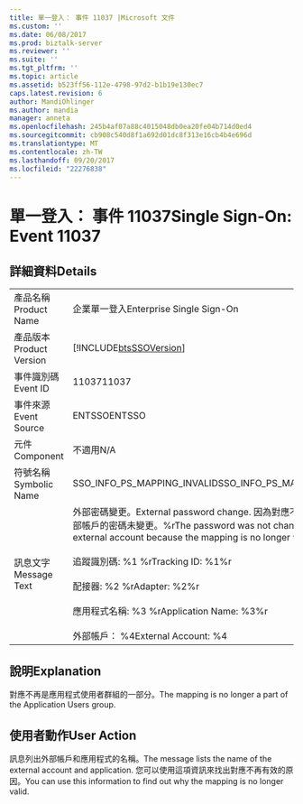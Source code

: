 ```yaml
---
title: 單一登入： 事件 11037 |Microsoft 文件
ms.custom: ''
ms.date: 06/08/2017
ms.prod: biztalk-server
ms.reviewer: ''
ms.suite: ''
ms.tgt_pltfrm: ''
ms.topic: article
ms.assetid: b523ff56-112e-4798-97d2-b1b19e130ec7
caps.latest.revision: 6
author: MandiOhlinger
ms.author: mandia
manager: anneta
ms.openlocfilehash: 245b4af07a88c4015048db0ea20fe04b714d0ed4
ms.sourcegitcommit: cb908c540d8f1a692d01dc8f313e16cb4b4e696d
ms.translationtype: MT
ms.contentlocale: zh-TW
ms.lasthandoff: 09/20/2017
ms.locfileid: "22276838"
---
```

# <a name="single-sign-on-event-11037"></a><span data-ttu-id="9fe4e-102">單一登入： 事件 11037</span><span class="sxs-lookup"><span data-stu-id="9fe4e-102">Single Sign-On: Event 11037</span></span>
## <a name="details"></a><span data-ttu-id="9fe4e-103">詳細資料</span><span class="sxs-lookup"><span data-stu-id="9fe4e-103">Details</span></span>  
  
|||  
|-|-|  
|<span data-ttu-id="9fe4e-104">產品名稱</span><span class="sxs-lookup"><span data-stu-id="9fe4e-104">Product Name</span></span>|<span data-ttu-id="9fe4e-105">企業單一登入</span><span class="sxs-lookup"><span data-stu-id="9fe4e-105">Enterprise Single Sign-On</span></span>|  
|<span data-ttu-id="9fe4e-106">產品版本</span><span class="sxs-lookup"><span data-stu-id="9fe4e-106">Product Version</span></span>|[!INCLUDE[btsSSOVersion](../includes/btsssoversion-md.md)]|  
|<span data-ttu-id="9fe4e-107">事件識別碼</span><span class="sxs-lookup"><span data-stu-id="9fe4e-107">Event ID</span></span>|<span data-ttu-id="9fe4e-108">11037</span><span class="sxs-lookup"><span data-stu-id="9fe4e-108">11037</span></span>|  
|<span data-ttu-id="9fe4e-109">事件來源</span><span class="sxs-lookup"><span data-stu-id="9fe4e-109">Event Source</span></span>|<span data-ttu-id="9fe4e-110">ENTSSO</span><span class="sxs-lookup"><span data-stu-id="9fe4e-110">ENTSSO</span></span>|  
|<span data-ttu-id="9fe4e-111">元件</span><span class="sxs-lookup"><span data-stu-id="9fe4e-111">Component</span></span>|<span data-ttu-id="9fe4e-112">不適用</span><span class="sxs-lookup"><span data-stu-id="9fe4e-112">N/A</span></span>|  
|<span data-ttu-id="9fe4e-113">符號名稱</span><span class="sxs-lookup"><span data-stu-id="9fe4e-113">Symbolic Name</span></span>|<span data-ttu-id="9fe4e-114">SSO_INFO_PS_MAPPING_INVALID</span><span class="sxs-lookup"><span data-stu-id="9fe4e-114">SSO_INFO_PS_MAPPING_INVALID</span></span>|  
|<span data-ttu-id="9fe4e-115">訊息文字</span><span class="sxs-lookup"><span data-stu-id="9fe4e-115">Message Text</span></span>|<span data-ttu-id="9fe4e-116">外部密碼變更。</span><span class="sxs-lookup"><span data-stu-id="9fe4e-116">External password change.</span></span> <span data-ttu-id="9fe4e-117">因為對應不再有效，所以外部帳戶的密碼未變更。%r</span><span class="sxs-lookup"><span data-stu-id="9fe4e-117">The password was not changed for the external account because the mapping is no longer valid.%r</span></span><br /><br /> <span data-ttu-id="9fe4e-118">追蹤識別碼: %1 %r</span><span class="sxs-lookup"><span data-stu-id="9fe4e-118">Tracking ID: %1%r</span></span><br /><br /> <span data-ttu-id="9fe4e-119">配接器: %2 %r</span><span class="sxs-lookup"><span data-stu-id="9fe4e-119">Adapter: %2%r</span></span><br /><br /> <span data-ttu-id="9fe4e-120">應用程式名稱: %3 %r</span><span class="sxs-lookup"><span data-stu-id="9fe4e-120">Application Name: %3%r</span></span><br /><br /> <span data-ttu-id="9fe4e-121">外部帳戶： %4</span><span class="sxs-lookup"><span data-stu-id="9fe4e-121">External Account: %4</span></span>|  
  
## <a name="explanation"></a><span data-ttu-id="9fe4e-122">說明</span><span class="sxs-lookup"><span data-stu-id="9fe4e-122">Explanation</span></span>  
 <span data-ttu-id="9fe4e-123">對應不再是應用程式使用者群組的一部分。</span><span class="sxs-lookup"><span data-stu-id="9fe4e-123">The mapping is no longer a part of the Application Users group.</span></span>  
  
## <a name="user-action"></a><span data-ttu-id="9fe4e-124">使用者動作</span><span class="sxs-lookup"><span data-stu-id="9fe4e-124">User Action</span></span>  
 <span data-ttu-id="9fe4e-125">訊息列出外部帳戶和應用程式的名稱。</span><span class="sxs-lookup"><span data-stu-id="9fe4e-125">The message lists the name of the external account and application.</span></span> <span data-ttu-id="9fe4e-126">您可以使用這項資訊來找出對應不再有效的原因。</span><span class="sxs-lookup"><span data-stu-id="9fe4e-126">You can use this information to find out why the mapping is no longer valid.</span></span>